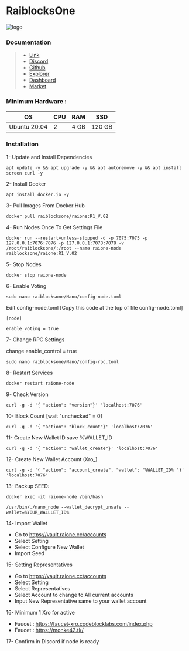 # RaiblocksOne

![logo](https://github.com/an-node/NODE-MAINNET/assets/96678356/3225b278-c174-4ab5-a43e-16a0267cb56f)


### Documentation
> - [Link](https://raione.cc/)
> - [Discord](https://discord.com/invite/RRMh2s8ZWT)
> - [Github](https://github.com/raiblocksone/raione-vault)
> - [Explorer](https://explorer.raione.cc/)
> - [Dashboard](https://vault.raione.cc/accounts)
> - [Market](https://nanswap.com/)


### Minimum Hardware :
OS  | CPU     | RAM      | SSD     | 
| ------------- | ------------- | ------------- | -------- |
| Ubuntu 20.04 | 2      | 4 GB       | 120 GB     | 


### Installation

1- Update and Install Dependencies
```
apt update -y && apt upgrade -y && apt autoremove -y && apt install screen curl -y
```

2- Install Docker
```
apt install docker.io -y
```

3- Pull Images From Docker Hub
```
docker pull raiblocksone/raione:R1_V.02
```

4- Run Nodes Once To Get Settings File
```
docker run --restart=unless-stopped -d -p 7075:7075 -p 127.0.0.1:7076:7076 -p 127.0.0.1:7078:7078 -v /root/raiblocksone/:/root --name raione-node raiblocksone/raione:R1_V.02 
```
5- Stop Nodes 
```
docker stop raione-node
```
6- Enable Voting
```
sudo nano raiblocksone/Nano/config-node.toml
```

Edit config-node.toml [Copy this code at the top of file config-node.toml]
```
[node]
​
enable_voting = true
```

7- Change RPC Settings

change enable_control = true
```
sudo nano raiblocksone/Nano/config-rpc.toml
```

8- Restart Services
```
docker restart raione-node
```

9- Check Version
```
curl -g -d '{ "action": "version"}' 'localhost:7076'
```

10- Block Count [wait "unchecked" = 0]
```
curl -g -d '{ "action": "block_count"}' 'localhost:7076'
```

11- Create New Wallet ID
save %WALLET_ID
```
curl -g -d '{ "action": "wallet_create"}' 'localhost:7076'
```

12- Create New Wallet Account (Xro_)
```
curl -g -d '{ "action": "account_create", "wallet": "%WALLET_ID% "}' 'localhost:7076'
```

13- Backup SEED:
```
docker exec -it raione-node /bin/bash
```
```
/usr/bin/./nano_node --wallet_decrypt_unsafe --wallet=%YOUR_WALLLET_ID%
```

14- Import Wallet 
- Go to https://vault.raione.cc/accounts
- Select Setting
- Select Configure New Wallet
- Import Seed

15- Setting Representatives 
- Go to https://vault.raione.cc/accounts
- Select Setting
- Select Representatives
- Select Account to change to All current accounts
- Input New Representative same to your wallet account

16- Minimum 1 Xro for active
- Faucet : https://faucet-xro.codeblocklabs.com/index.php
- Faucet : https://monke42.tk/

17- Confirm in Discord if node is ready
